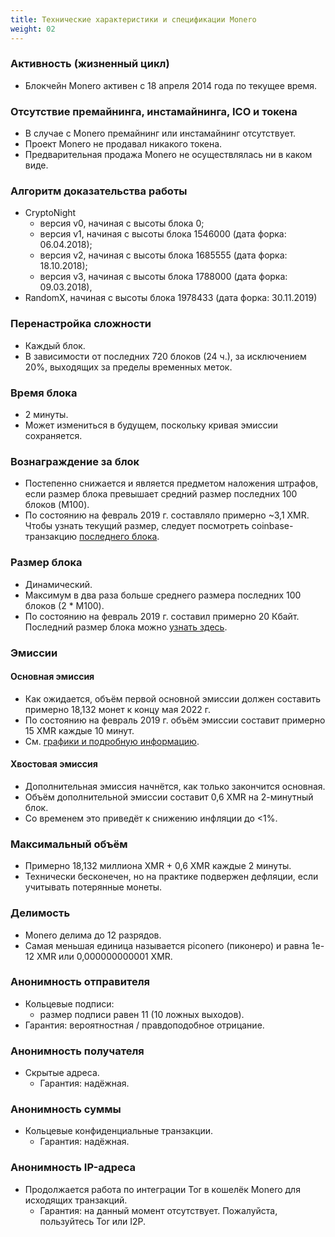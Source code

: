 ```yaml
---
title: Технические характеристики и спецификации Monero
weight: 02
---
```


###  Активность (жизненный цикл)  
* Блокчейн Monero активен с 18 апреля 2014 года по текущее время.

### Отсутствие премайнинга, инстамайнинга, ICO и токена  
* В случае с Monero премайнинг или инстамайнинг отсутствует.
* Проект Monero не продавал никакого токена.
* Предварительная продажа Monero не осуществлялась ни в каком виде.

### Алгоритм доказательства работы  
* CryptoNight
    * версия v0, начиная с высоты блока 0;
    * версия v1, начиная с высоты блока 1546000 (дата форка: 06.04.2018);
    * версия v2, начиная с высоты блока 1685555 (дата форка: 18.10.2018);
    * версия v3, начиная с высоты блока 1788000 (дата форка: 09.03.2018),
* RandomX, начиная с высоты блока 1978433 (дата форка: 30.11.2019)

### Перенастройка сложности  
* Каждый блок.
* В зависимости от последних 720 блоков (24 ч.), за исключением 20%, выходящих за пределы временных меток.

### Время блока  
* 2 минуты.
* Может измениться в будущем, поскольку кривая эмиссии сохраняется.

### Вознаграждение за блок  
* Постепенно снижается и является предметом наложения штрафов, если размер блока превышает средний размер последних 100 блоков (M100).
* По состоянию на февраль 2019 г. составляло примерно ~3,1 XMR. Чтобы узнать текущий размер, следует посмотреть coinbase-транзакцию [последнего блока](https://xmrchain.net/).

### Размер блока  
* Динамический.
* Максимум в два раза больше среднего размера последних 100 блоков (2 * M100).
* По состоянию на февраль 2019 г. составил примерно 20 Кбайт. Последний размер блока можно [узнать здесь](https://bitinfocharts.com/comparison/monero-size.html#3m).

### Эмиссии

#### Основная эмиссия  
* Как ожидается, объём первой основной эмиссии должен составить примерно 18,132 монет к концу мая 2022 г.
* По состоянию на февраль 2019 г. объём эмиссии составит примерно 15 XMR каждые 10 минут.
* См. [графики и подробную информацию](https://www.reddit.com/r/Monero/comments/512kwh/useful_for_learning_about_monero_coin_emission/).

#### Хвостовая эмиссия  
* Дополнительная эмиссия начнётся, как только закончится основная.
* Объём дополнительной эмиссии составит 0,6 XMR на 2-минутный блок.
* Со временем это приведёт к снижению инфляции до <1%.

### Максимальный объём  
* Примерно 18,132 миллиона XMR + 0,6 XMR каждые 2 минуты.
* Технически бесконечен, но на практике подвержен дефляции, если учитывать потерянные монеты.

### Делимость  
* Monero делима до 12 разрядов.
* Самая меньшая единица называется piconero (пиконеро) и равна 1e-12 XMR или 0,000000000001 XMR.

### Анонимность отправителя  
* Кольцевые подписи:
    * размер подписи равен 11 (10 ложных выходов).
* Гарантия: вероятностная / правдоподобное отрицание.

### Анонимность получателя  
* Скрытые адреса.
    * Гарантия: надёжная.

### Анонимность суммы  
* Кольцевые конфиденциальные транзакции.
    * Гарантия: надёжная.

### Анонимность IP-адреса  
* Продолжается работа по интеграции Tor в кошелёк Monero для исходящих транзакций.
    * Гарантия: на данный момент отсутствует. Пожалуйста, пользуйтесь Tor или I2P.
